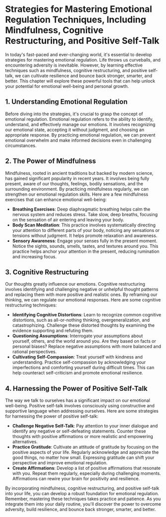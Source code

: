# Strategies for Mastering Emotional Regulation Techniques, Including Mindfulness, Cognitive Restructuring, and Positive Self-Talk

In today's fast-paced and ever-changing world, it's essential to develop strategies for mastering emotional regulation. Life throws us curveballs, and encountering adversity is inevitable. However, by learning effective techniques such as mindfulness, cognitive restructuring, and positive self-talk, we can cultivate resilience and bounce back stronger, smarter, and better. This chapter will explore these powerful tools that can help unlock your potential for emotional well-being and personal growth.

## 1\. Understanding Emotional Regulation

Before diving into the strategies, it's crucial to grasp the concept of emotional regulation. Emotional regulation refers to the ability to identify, understand, and effectively manage our emotions. It involves recognizing our emotional state, accepting it without judgment, and choosing an appropriate response. By practicing emotional regulation, we can prevent emotional overwhelm and make informed decisions even in challenging circumstances.

## 2\. The Power of Mindfulness

Mindfulness, rooted in ancient traditions but backed by modern science, has gained significant popularity in recent years. It involves being fully present, aware of our thoughts, feelings, bodily sensations, and the surrounding environment. By practicing mindfulness regularly, we can strengthen our emotional regulation skills. Here are a few mindfulness exercises that can enhance emotional well-being:

- **Breathing Exercises**: Deep diaphragmatic breathing helps calm the nervous system and reduces stress. Take slow, deep breaths, focusing on the sensation of air entering and leaving your body.
- **Body Scan Meditation**: This practice involves systematically directing your attention to different parts of your body, noticing any sensations or tensions without judgment. It helps promote relaxation and awareness.
- **Sensory Awareness**: Engage your senses fully in the present moment. Notice the sights, sounds, smells, tastes, and textures around you. This practice helps anchor your attention in the present, reducing rumination and increasing focus.

## 3\. Cognitive Restructuring

Our thoughts greatly influence our emotions. Cognitive restructuring involves identifying and challenging negative or unhelpful thought patterns and replacing them with more positive and realistic ones. By reframing our thinking, we can regulate our emotional responses. Here are some cognitive restructuring techniques:

- **Identifying Cognitive Distortions**: Learn to recognize common cognitive distortions, such as all-or-nothing thinking, overgeneralization, and catastrophizing. Challenge these distorted thoughts by examining the evidence supporting and refuting them.
- **Questioning Assumptions**: Interrogate your assumptions about yourself, others, and the world around you. Are they based on facts or personal biases? Replace negative assumptions with more balanced and rational perspectives.
- **Cultivating Self-Compassion**: Treat yourself with kindness and understanding. Practice self-compassion by acknowledging your imperfections and comforting yourself during difficult times. This can help counteract self-criticism and promote emotional resilience.

## 4\. Harnessing the Power of Positive Self-Talk

The way we talk to ourselves has a significant impact on our emotional well-being. Positive self-talk involves consciously using constructive and supportive language when addressing ourselves. Here are some strategies for harnessing the power of positive self-talk:

- **Challenge Negative Self-Talk**: Pay attention to your inner dialogue and identify any negative or self-defeating statements. Counter these thoughts with positive affirmations or more realistic and empowering alternatives.
- **Practice Gratitude**: Cultivate an attitude of gratitude by focusing on the positive aspects of your life. Regularly acknowledge and appreciate the good things, no matter how small. Expressing gratitude can shift your perspective and improve emotional regulation.
- **Create Affirmations**: Develop a list of positive affirmations that resonate with you. Repeat them regularly, especially during challenging moments. Affirmations can rewire your brain for positivity and resilience.

By incorporating mindfulness, cognitive restructuring, and positive self-talk into your life, you can develop a robust foundation for emotional regulation. Remember, mastering these techniques takes practice and patience. As you integrate them into your daily routine, you'll discover the power to overcome adversity, build resilience, and bounce back stronger, smarter, and better.
